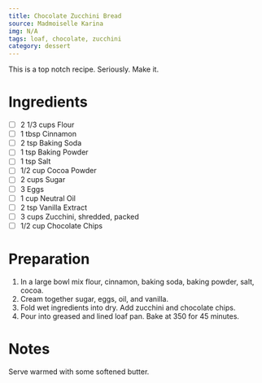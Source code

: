 ```yaml
---
title: Chocolate Zucchini Bread
source: Madmoiselle Karina
img: N/A
tags: loaf, chocolate, zucchini
category: dessert
---
```


This is a top notch recipe. Seriously. Make it.

Ingredients
===========

* [ ] 2 1/3 cups    Flour
* [ ] 1 tbsp        Cinnamon
* [ ] 2 tsp         Baking Soda
* [ ] 1 tsp         Baking Powder
* [ ] 1 tsp         Salt
* [ ] 1/2 cup       Cocoa Powder
* [ ] 2 cups        Sugar
* [ ] 3             Eggs
* [ ] 1 cup         Neutral Oil
* [ ] 2 tsp         Vanilla Extract
* [ ] 3 cups        Zucchini, shredded, packed
* [ ] 1/2 cup       Chocolate Chips

Preparation
===========
1. In a large bowl mix flour, cinnamon, baking soda, baking powder, salt, cocoa.
2. Cream together sugar, eggs, oil, and vanilla.
3. Fold wet ingredients into dry. Add zucchini and chocolate chips.
4. Pour into greased and lined loaf pan. Bake at 350 for 45 minutes.

Notes
=====

Serve warmed with some softened butter.
